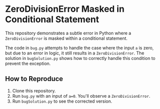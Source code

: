 # ZeroDivisionError Masked in Conditional Statement

This repository demonstrates a subtle error in Python where a `ZeroDivisionError` is masked within a conditional statement.

The code in `bug.py` attempts to handle the case where the input `a` is zero, but due to an error in logic, it still results in a `ZeroDivisionError`.  The solution in `bugSolution.py` shows how to correctly handle this condition to prevent the exception.

## How to Reproduce

1. Clone this repository.
2. Run `bug.py` with an input of `a=0`. You'll observe a `ZeroDivisionError`. 
3. Run `bugSolution.py` to see the corrected version.